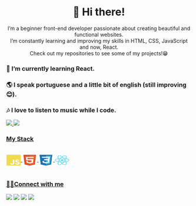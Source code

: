 <div align="center">
<h1>👋 Hi there!</h1>
I’m a beginner front-end developer passionate about creating beautiful and functional websites.<br>
I’m constantly learning and improving my skills in HTML, CSS, JavaScript and now, React.<br>
Check out my repositories to see some of my projects!😁
</div>

### 🔵 I’m currently learning React.
### 🌎 I speak portuguese and a little bit of english (still improving😊).
### 🎶 I love to listen to music while I code.

 <div>
   <a href="https://github.com/doougg26">
   <img height="180em" src="https://github-readme-stats.vercel.app/api?username=doougg26&show_icons=true&theme=radical&include_all_commits=true&count_private=true"/>
   <img height="180em" src="https://github-readme-stats.vercel.app/api/top-langs/?username=doougg26&layout=compact&langs_count=6&theme=radical"/>

</div>

### My Stack
<div style="display: inline_block"><br>
  <img align="center" alt="Js" height="30" width="40" src="https://raw.githubusercontent.com/devicons/devicon/master/icons/javascript/javascript-plain.svg">
  <img align="center" alt="HTML" height="30" width="40" src="https://raw.githubusercontent.com/devicons/devicon/master/icons/html5/html5-original.svg">
  <img align="center" alt="CSS" height="30" width="40" src="https://raw.githubusercontent.com/devicons/devicon/master/icons/css3/css3-original.svg">
    <img align="center" alt="React" height="30" width="40" src="https://raw.githubusercontent.com/devicons/devicon/master/icons/react/react-original.svg">
  
</div>
 
 <br>
 
  ### 👨‍💻Connect with me
 
<div> 
  <a href="https://www.youtube.com/channel/UC91x-GLq8M8VcuBpuEDGFXg" target="_blank"><img src="https://img.shields.io/badge/YouTube-FF0000?style=for-the-badge&logo=youtube&logoColor=white" target="_blank"></a>
  <a href="https://instagram.com/mr.douglxs" target="_blank"><img src="https://img.shields.io/badge/-Instagram-%23E4405F?style=for-the-badge&logo=instagram&logoColor=white" target="_blank"></a>
  <a href="https://www.linkedin.com/in/dcorrea566" target="_blank"><img src="https://img.shields.io/badge/-LinkedIn-%230077B5?style=for-the-badge&logo=linkedin&logoColor=white" target="_blank"></a> 
 <a href = "mailto:dcorrea566@gmail.com"><img src="https://img.shields.io/badge/-Gmail-%23333?style=for-the-badge&logo=gmail&logoColor=white" target="_blank"></a>
</div>


